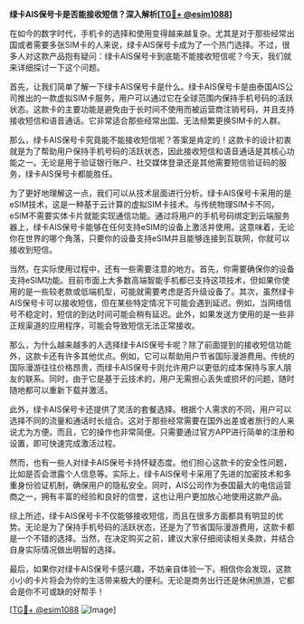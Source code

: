 **绿卡AIS保号卡是否能接收短信？深入解析[[TG💪+ @esim1088](https://t.me/s/esim1088)]**

在如今的数字时代，手机卡的选择和使用变得越来越复杂。尤其是对于那些经常出国或者需要多张SIM卡的人来说，绿卡AIS保号卡成为了一个热门选择。不过，很多人对这款产品抱有疑问：绿卡AIS保号卡到底能不能接收短信呢？今天，我们就来详细探讨一下这个问题。

首先，让我们简单了解一下绿卡AIS保号卡是什么。绿卡AIS保号卡是由泰国AIS公司推出的一款虚拟SIM卡服务，用户可以通过它在全球范围内保持手机号码的活跃状态。这款卡的主要功能是避免由于长时间不使用而被运营商注销号码，并且支持接收短信和语音通话。它非常适合那些经常出国、无法频繁更换SIM卡的人群。

那么，绿卡AIS保号卡究竟能不能接收短信呢？答案是肯定的！这款卡的设计初衷就是为了帮助用户保持手机号码的活跃状态，因此接收短信和语音通话是其核心功能之一。无论是用于验证银行账户、社交媒体登录还是其他需要短信验证码的服务，绿卡AIS保号卡都能胜任。

为了更好地理解这一点，我们可以从技术层面进行分析。绿卡AIS保号卡采用的是eSIM技术，这是一种基于云计算的虚拟SIM卡技术。与传统物理SIM卡不同，eSIM不需要实体卡片就能实现通信功能。通过将用户的手机号码绑定到云端服务器上，绿卡AIS保号卡能够在任何支持eSIM的设备上激活并使用。这意味着，无论你在世界的哪个角落，只要你的设备支持eSIM并且能够连接到互联网，你就可以接收到短信。

当然，在实际使用过程中，还有一些需要注意的地方。首先，你需要确保你的设备支持eSIM功能。目前市面上大多数高端智能手机都已支持这项技术，但如果你使用的是一些较老款或低端机型，可能就需要考虑是否升级设备了。其次，虽然绿卡AIS保号卡可以接收短信，但在某些特定情况下可能会遇到延迟。例如，当网络信号不稳定时，短信的到达时间可能会稍有延迟。此外，如果发送方使用的是一些非正规渠道的应用程序，可能会导致短信无法正常接收。

那么，为什么越来越多的人选择绿卡AIS保号卡呢？除了前面提到的接收短信功能外，这款卡还有许多其他优点。例如，它可以帮助用户节省国际漫游费用。传统的国际漫游往往价格昂贵，而绿卡AIS保号卡则允许用户以更低的成本保持与家人朋友的联系。同时，由于它是基于云技术的，用户无需担心丢失或损坏的问题，随时随地都可以重新下载并激活。

此外，绿卡AIS保号卡还提供了灵活的套餐选择。根据个人需求的不同，用户可以选择不同的流量和通话时长组合。这对于那些经常需要在国外出差或者旅行的人来说尤为方便。而且，它的操作也非常简便。只需要通过官方APP进行简单的注册和设置，即可快速完成激活过程。

然而，也有一些人对绿卡AIS保号卡持怀疑态度。他们担心这款卡的安全性问题，比如是否会泄露个人信息等。实际上，绿卡AIS保号卡采用了先进的加密技术和多重身份验证机制，确保用户的隐私安全。同时，AIS公司作为泰国最大的电信运营商之一，拥有丰富的经验和良好的信誉，这也让用户更加放心地使用这款产品。

综上所述，绿卡AIS保号卡不仅能够接收短信，而且在很多方面都具有明显的优势。无论是为了保持手机号码的活跃状态，还是为了节省国际漫游费用，这款卡都是一个不错的选择。当然，在决定购买之前，建议大家仔细阅读相关条款，并结合自身实际情况做出明智的选择。

最后，如果你对绿卡AIS保号卡感兴趣，不妨亲自体验一下。相信你会发现，这款小小的卡片将会为你的生活带来极大的便利。无论是商务出行还是休闲旅游，它都会是你不可或缺的好帮手！

[[TG💪+ @esim1088](https://t.me/s/esim1088) ![Image](https://i.postimg.cc/4NQfJmqS/Snipaste-2025-05-13-00-14-12.png)]